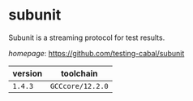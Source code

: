 # subunit

Subunit is a streaming protocol for test results.

*homepage*: <https://github.com/testing-cabal/subunit>

version | toolchain
--------|----------
``1.4.3`` | ``GCCcore/12.2.0``

